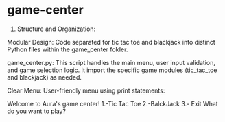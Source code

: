 # game-center


1. Structure and Organization:

Modular Design: Code separated for tic tac toe and blackjack into distinct Python files within the game_center folder.

game_center.py: This script handles the main menu, user input validation, and game selection logic. It import the specific game modules (tic_tac_toe and blackjack) as needed.

Clear Menu: User-friendly menu using print statements:

Welcome to Aura's game center!
1.-Tic Tac Toe
2.-BalckJack
3.- Exit
What do you want to play? 

